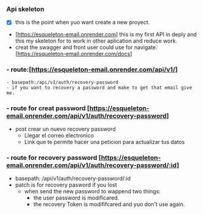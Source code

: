 ### Api skeleton 
   - [x] this is the point when yuo  want create a new proyect.  
- [https://esqueleton-email.onrender.com] this is my first API in deply and this my skeleton for to work in other aplication and reduce work.
- creat the swagger and front user could use for navigate. [https://esqueleton-email.onrender.com/docs]

### - route:[https://esqueleton-email.onrender.com/api/v1/]
    - basepath:/api/v1/auth/recovery-password
    - if you want to recovery a password and make to get that email give me. 
 
### - route for creat password [https://esqueleton-email.onrender.com/api/v1/auth/recovery-password]
- post crear un nuevo recovery password
    - Llegar el correo electronico 
    - Link que te permite hacer una peticion para actualizar tus datos

### - route for recovery password [https://esqueleton-email.onrender.com/api/v1/auth/recovery-password/:id]
- basepath: /api/v1/auth/recovery-password/:id
- patch is for recovery pasword if you lost 
    - when send the new password to wappend two things:
        - the user password is modificared. 
        - the recovery Token is modififcared and yuo don't use again. 




